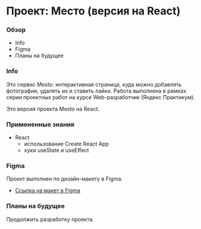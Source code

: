 # Проект: Место (версия на React)

### Обзор

- Info
- Figma
- Планы на будущее

### **Info**

Это сервис Mesto: интерактивная страница, куда можно добавлять фотографии, удалять их и ставить лайки.
Работа выполнена в рамках серии проeктных работ на курсе Web-разработчик (Яндекс Практикум).

Это версия проекта Mesto на React.

### Примененные знания

- React
  - использование Create React App
  - хуки useState и useEffect

### **Figma**

Проект выполнен по дизайн-макету в Figma.

- [Ссылка на макет в Figma](https://www.figma.com/file/2cn9N9jSkmxD84oJik7xL7/JavaScript.-Sprint-4?node-id=0%3A1)

### **Планы на будущее**

Продолжить разработку проекта.
